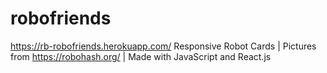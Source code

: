 # robofriends
https://rb-robofriends.herokuapp.com/
	Responsive Robot Cards | Pictures from https://robohash.org/ | Made with JavaScript and React.js

